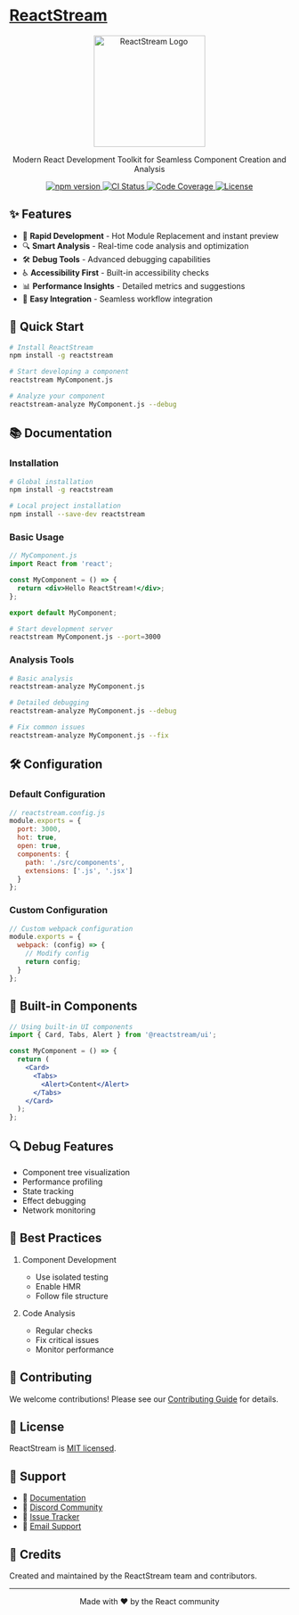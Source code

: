 # [ReactStream](www.reactstream.com)

<p align="center">
  <img src="./docs/assets/logo.svg" alt="ReactStream Logo" width="200"/>
</p>

<p align="center">
  Modern React Development Toolkit for Seamless Component Creation and Analysis
</p>

<p align="center">
  <a href="https://www.npmjs.com/package/reactstream">
    <img src="https://img.shields.io/npm/v/reactstream.svg" alt="npm version" />
  </a>
  <a href="https://github.com/reactstream/reactstream/actions">
    <img src="https://github.com/reactstream/reactstream/workflows/CI/badge.svg" alt="CI Status" />
  </a>
  <a href="https://codecov.io/gh/reactstream/reactstream">
    <img src="https://codecov.io/gh/reactstream/reactstream/branch/main/graph/badge.svg" alt="Code Coverage" />
  </a>
  <a href="https://github.com/reactstream/reactstream/blob/main/LICENSE">
    <img src="https://img.shields.io/npm/l/reactstream.svg" alt="License" />
  </a>
</p>

## ✨ Features

- 🚀 **Rapid Development** - Hot Module Replacement and instant preview
- 🔍 **Smart Analysis** - Real-time code analysis and optimization
- 🛠️ **Debug Tools** - Advanced debugging capabilities
- ♿ **Accessibility First** - Built-in accessibility checks
- 📊 **Performance Insights** - Detailed metrics and suggestions
- 🔄 **Easy Integration** - Seamless workflow integration

## 🚀 Quick Start

```bash
# Install ReactStream
npm install -g reactstream

# Start developing a component
reactstream MyComponent.js

# Analyze your component
reactstream-analyze MyComponent.js --debug
```

## 📚 Documentation

### Installation

```bash
# Global installation
npm install -g reactstream

# Local project installation
npm install --save-dev reactstream
```

### Basic Usage

```jsx
// MyComponent.js
import React from 'react';

const MyComponent = () => {
  return <div>Hello ReactStream!</div>;
};

export default MyComponent;
```

```bash
# Start development server
reactstream MyComponent.js --port=3000
```

### Analysis Tools

```bash
# Basic analysis
reactstream-analyze MyComponent.js

# Detailed debugging
reactstream-analyze MyComponent.js --debug

# Fix common issues
reactstream-analyze MyComponent.js --fix
```

## 🛠️ Configuration

### Default Configuration
```javascript
// reactstream.config.js
module.exports = {
  port: 3000,
  hot: true,
  open: true,
  components: {
    path: './src/components',
    extensions: ['.js', '.jsx']
  }
};
```

### Custom Configuration
```javascript
// Custom webpack configuration
module.exports = {
  webpack: (config) => {
    // Modify config
    return config;
  }
};
```

## 🧩 Built-in Components

```jsx
// Using built-in UI components
import { Card, Tabs, Alert } from '@reactstream/ui';

const MyComponent = () => {
  return (
    <Card>
      <Tabs>
        <Alert>Content</Alert>
      </Tabs>
    </Card>
  );
};
```

## 🔍 Debug Features

- Component tree visualization
- Performance profiling
- State tracking
- Effect debugging
- Network monitoring

## 🎯 Best Practices

1. Component Development
    - Use isolated testing
    - Enable HMR
    - Follow file structure

2. Code Analysis
    - Regular checks
    - Fix critical issues
    - Monitor performance

## 🤝 Contributing

We welcome contributions! Please see our [Contributing Guide](CONTRIBUTING.md) for details.

## 📄 License

ReactStream is [MIT licensed](LICENSE).

## 🙋 Support

- 📖 [Documentation](https://reactstream.dev/docs)
- 💬 [Discord Community](https://discord.gg/reactstream)
- 🐛 [Issue Tracker](https://github.com/reactstream/reactstream/issues)
- 📧 [Email Support](support@reactstream.dev)

## 🌟 Credits

Created and maintained by the ReactStream team and contributors.

---

<p align="center">
  Made with ❤️ by the React community
</p>
